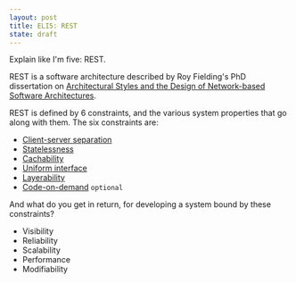 ```yaml
---
layout: post
title: ELI5: REST
state: draft
---
```

Explain like I'm five: REST.

REST is a software architecture described by Roy Fielding's PhD dissertation on [Architectural Styles and
the Design of Network-based Software Architectures][1].

REST is defined by 6 constraints, and the various system properties that go along with them. The six constraints are:

* [Client-server separation][2]
* [Statelessness][3]
* [Cachability][4]
* [Uniform interface][5]
* [Layerability][6]
* [Code-on-demand][7] `optional`

And what do you get in return, for developing a system bound by these constraints?

* Visibility
* Reliability
* Scalability
* Performance
* Modifiability


[1]: https://www.ics.uci.edu/~fielding/pubs/dissertation/rest_arch_style.htm
[2]: https://www.ics.uci.edu/~fielding/pubs/dissertation/rest_arch_style.htm#sec_5_1_2
[3]: https://www.ics.uci.edu/~fielding/pubs/dissertation/rest_arch_style.htm#sec_5_1_3
[4]: https://www.ics.uci.edu/~fielding/pubs/dissertation/rest_arch_style.htm#sec_5_1_4
[5]: https://www.ics.uci.edu/~fielding/pubs/dissertation/rest_arch_style.htm#sec_5_1_5
[6]: https://www.ics.uci.edu/~fielding/pubs/dissertation/rest_arch_style.htm#sec_5_1_6
[7]: https://www.ics.uci.edu/~fielding/pubs/dissertation/rest_arch_style.htm#sec_5_1_7

